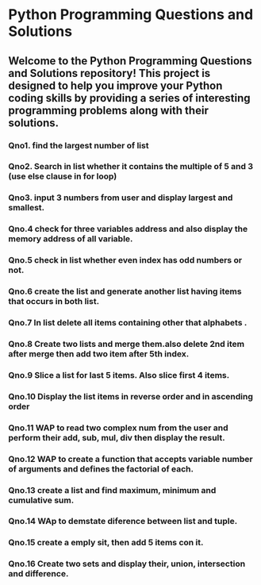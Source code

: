 <h1>Python Programming Questions and Solutions</h1>
<h2>Welcome to the Python Programming Questions and Solutions repository! 
This project is designed to help you improve your Python coding skills by providing a series of interesting programming problems along with their solutions.</h2>

<h3>Qno1. find the largest number of list</h3>


<h3>Qno2. Search in list whether it contains the multiple of 5 and 3 (use else clause in for loop)</h3>

<h3>Qno3. input 3 numbers from user and display largest and smallest.</h3>

<h3>Qno.4 check for three variables address and also display the memory address of all variable.</h3>

<h3>Qno.5 check in list whether even index has odd numbers or not.</h3>

<h3>Qno.6 create the list and generate another list having items that occurs in both list.</h3>

<h3>Qno.7 In list delete all items containing other that alphabets .</h3>

<h3>Qno.8 Create two lists and merge them.also delete 2nd item after merge then add two item after 5th index. </h3>

<h3>Qno.9 Slice a list for last 5 items. Also slice first 4 items. </h3>

<h3>Qno.10 Display the list items in reverse order and in ascending order</h3>

<h3>Qno.11 WAP to read two complex num from the user and perform their add, sub, mul, div then display the result.</h3>

<h3>Qno.12 WAP to create a function that accepts variable number of arguments and defines the factorial of each. </h3>

<h3>Qno.13 create a list and find maximum, minimum and cumulative sum.</h3>

<h3>Qno.14 WAp to demstate diference between list and tuple.</h3>

<h3>Qno.15 create a emply sit, then add 5 items con it.</h3>

<h3>Qno.16 Create two sets and display their, union, intersection and difference.</h3>
